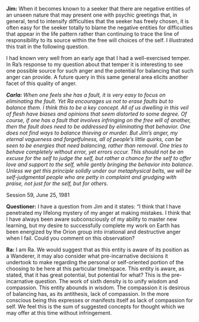 <p><strong>Jim:</strong> When it becomes known to a seeker that there are negative entities of an unseen nature that may present one with psychic greetings that, in general, tend to intensify difficulties that the seeker has freely chosen, it is often easy for the seeker totally to blame the negative entities for difficulties that appear in the life pattern rather than continuing to trace the line of responsibility to its source within the free will choices of the self. I illustrated this trait in the following question.</p>
<p>I had known very well from an early age that I had a well-exercised temper. In Ra’s response to my question about that temper it is interesting to see one possible source for such anger and the potential for balancing that such anger can provide. A future query in this same general area elicits another facet of this quality of anger.</p>
<p><strong><em>Carla:</em></strong><em> When one feels she has a fault, it is very easy to focus on eliminating the fault. Yet Ra encourages us not to erase faults but to balance them. I think this to be a key concept. All of us dwelling in this veil of flesh have biases and opinions that seem distorted to some degree. Of course, if one has a fault that involves infringing on the free will of another, then the fault does need to be addressed by eliminating that behavior. One does not find ways to balance thieving or murder. But Jim’s anger, my eternal vagueness and forgetfulness, all of people’s little quirks, can be seen to be energies that need balancing, rather than removal. One tries to behave completely without error, yet errors occur. This should not be an excuse for the self to judge the self, but rather a chance for the self to offer love and support to the self, while gently bringing the behavior into balance. Unless we get this principle solidly under our metaphysical belts, we will be self-judgmental people who are petty in complaint and grudging with praise, not just for the self, but for others.</em></p>
<p class="transcript-sub-title">Session 59, June 25, 1981</p>
<p><strong>Questioner:</strong> I have a question from Jim and it states: “I think that I have penetrated my lifelong mystery of my anger at making mistakes. I think that I have always been aware subconsciously of my ability to master new learning, but my desire to successfully complete my work on Earth has been energized by the Orion group into irrational and destructive anger when I fail. Could you comment on this observation?</p>
<p><strong>Ra:</strong> I am Ra. We would suggest that as this entity is aware of its position as a Wanderer, it may also consider what pre-incarnative decisions it undertook to make regarding the personal or self-oriented portion of the choosing to be here at this particular time/space. This entity is aware, as stated, that it has great potential, but potential for what? This is the pre-incarnative question. The work of sixth density is to unify wisdom and compassion. This entity abounds in wisdom. The compassion it is desirous of balancing has, as its antithesis, lack of compassion. In the more conscious being this expresses or manifests itself as lack of compassion for self. We feel this is the sum of suggested concepts for thought which we may offer at this time without infringement.</p>